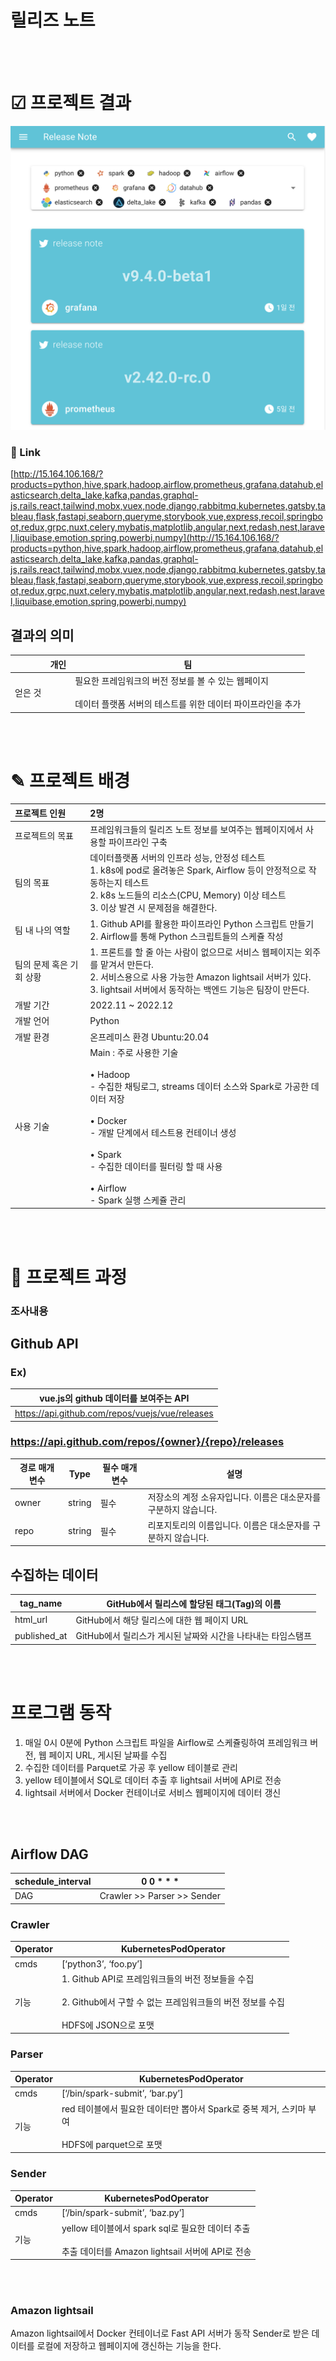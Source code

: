 # 릴리즈 노트
<br/><br/>
# ☑︎ 프로젝트 결과



![Screenshot 2023-02-01 오후 4.23.11.png](https://github.com/hubjh/release-note/blob/master/Screenshot%202023-02-01%20%E1%84%8B%E1%85%A9%E1%84%92%E1%85%AE%204.23.11.png)

### 🔗 Link

[http://15.164.106.168/?products=python,hive,spark,hadoop,airflow,prometheus,grafana,datahub,elasticsearch,delta_lake,kafka,pandas,graphql-js,rails,react,tailwind,mobx,vuex,node,django,rabbitmq,kubernetes,gatsby,tableau,flask,fastapi,seaborn,queryme,storybook,vue,express,recoil,springboot,redux,grpc,nuxt,celery,mybatis,matplotlib,angular,next,redash,nest,laravel,liquibase,emotion,spring,powerbi,numpy](http://15.164.106.168/?products=python,hive,spark,hadoop,airflow,prometheus,grafana,datahub,elasticsearch,delta_lake,kafka,pandas,graphql-js,rails,react,tailwind,mobx,vuex,node,django,rabbitmq,kubernetes,gatsby,tableau,flask,fastapi,seaborn,queryme,storybook,vue,express,recoil,springboot,redux,grpc,nuxt,celery,mybatis,matplotlib,angular,next,redash,nest,laravel,liquibase,emotion,spring,powerbi,numpy)

## **결과의 의미**

|  | 개인 | 팀 |
| --- | --- | --- |
| 얻은 것 |  | 필요한 프레임워크의 버전 정보를 볼 수 있는 웹페이지<br/><br/>데이터 플랫폼 서버의 테스트를 위한 데이터 파이프라인을 추가 |


<br/>
<br/>

# ✎ 프로젝트 배경


| 프로젝트 인원 | 2명 |
|:--- |:--- |
| 프로젝트의 목표 | 프레임워크들의 릴리즈 노트 정보를 보여주는 웹페이지에서 사용할 파이프라인 구축 |
| 팀의 목표 | 데이터플랫폼 서버의 인프라 성능, 안정성 테스트<br/>1. k8s에 pod로 올려놓은 Spark, Airflow 등이 안정적으로 작동하는지 테스트<br/>2. k8s 노드들의 리소스(CPU, Memory) 이상 테스트<br/>3. 이상 발견 시 문제점을 해결한다. |
| 팀 내 나의 역할  | 1. Github API를 활용한 파이프라인 Python 스크립트 만들기<br/>2. Airflow를 통해 Python 스크립트들의 스케쥴 작성 |
| 팀의 문제 혹은 기회 상황 | 1. 프론트를 할 줄 아는 사람이 없으므로 서비스 웹페이지는 외주를 맡겨서 만든다.<br/>2. 서비스용으로 사용 가능한 Amazon lightsail 서버가 있다.<br/>3. lightsail 서버에서 동작하는 백엔드 기능은 팀장이 만든다. |
| 개발 기간 | 2022.11 ~ 2022.12 |
| 개발 언어  | Python |
| 개발 환경 | 온프레미스 환경 Ubuntu:20.04 |
| 사용 기술 | Main : 주로 사용한 기술<br/><br/>• Hadoop<br/>- 수집한 채팅로그, streams 데이터 소스와 Spark로 가공한 데이터 저장<br/><br/>• Docker<br/> - 개발 단계에서 테스트용 컨테이너 생성<br/><br/>• Spark<br/> - 수집한 데이터를 필터링 할 때 사용<br/><br/>• Airflow<br/> - Spark 실행 스케쥴 관리 |



<br/>
<br/>

# 🧩 프로젝트 과정



### 조사내용

## Github API



### Ex)

| vue.js의 github 데이터를 보여주는 API |
| --- |
| https://api.github.com/repos/vuejs/vue/releases |

### https://api.github.com/repos/{owner}/{repo}/releases

| 경로 매개 변수 | Type | 필수 매개 변수 | 설명 |
| --- | --- | --- | --- |
| owner | string | 필수 | 저장소의 계정 소유자입니다. 이름은 대소문자를 구분하지 않습니다. |
| repo | string | 필수 | 리포지토리의 이름입니다. 이름은 대소문자를 구분하지 않습니다. |

## 수집하는 데이터

| tag_name | GitHub에서 릴리스에 할당된 태그(Tag)의 이름 |
| --- | --- |
| html_url | GitHub에서 해당 릴리스에 대한 웹 페이지 URL |
| published_at | GitHub에서 릴리스가 게시된 날짜와 시간을 나타내는 타임스탬프 |



<br/>
<br/>

# 프로그램 동작



1. 매일 0시 0분에 Python 스크립트 파일을 Airflow로 스케쥴링하여 프레임워크 버전, 웹 페이지 URL, 게시된 날짜를 수집
2. 수집한 데이터를 Parquet로 가공 후 yellow 테이블로 관리
3. yellow 테이블에서 SQL로 데이터 추출 후 lightsail 서버에 API로 전송
4. lightsail 서버에서 Docker 컨테이너로 서비스 웹페이지에 데이터 갱신

<br/>
<br/>

## Airflow DAG



| schedule_interval | 0 0 * * *  |
| --- | --- |
| DAG | Crawler >> Parser >> Sender |

### Crawler

| Operator | KubernetesPodOperator |
| --- | --- |
| cmds | [‘python3’, ‘foo.py’] |
| 기능 | 1. Github API로 프레임워크들의 버전 정보들을 수집<br/><br/>2. Github에서 구할 수 없는 프레임워크들의 버전 정보를 수집<br/><br/>HDFS에 JSON으로 포맷 |

### Parser

| Operator | KubernetesPodOperator |
| --- | --- |
| cmds | [‘/bin/spark-submit’, ‘bar.py’] |
| 기능 | red 테이블에서 필요한 데이터만 뽑아서 Spark로 중복 제거, 스키마 부여<br/><br/>HDFS에 parquet으로 포맷 |

### Sender

| Operator | KubernetesPodOperator |
| --- | --- |
| cmds | [‘/bin/spark-submit’, ‘baz.py’] |
| 기능 | yellow 테이블에서 spark sql로 필요한 데이터 추출<br/><br/>추출 데이터를 Amazon lightsail 서버에 API로 전송 |

<br/>
<br/>

### Amazon lightsail



Amazon lightsail에서 Docker 컨테이너로 Fast API 서버가 동작
Sender로 받은 데이터를 로컬에 저장하고 웹페이지에 갱신하는 기능을 한다.
